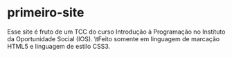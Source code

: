 # primeiro-site

Esse site é fruto de um TCC do curso Introdução à Programação no Instituto da Oportunidade Social (IOS).
\tFeito somente em linguagem de marcação HTML5 e linguagem de estilo CSS3.
